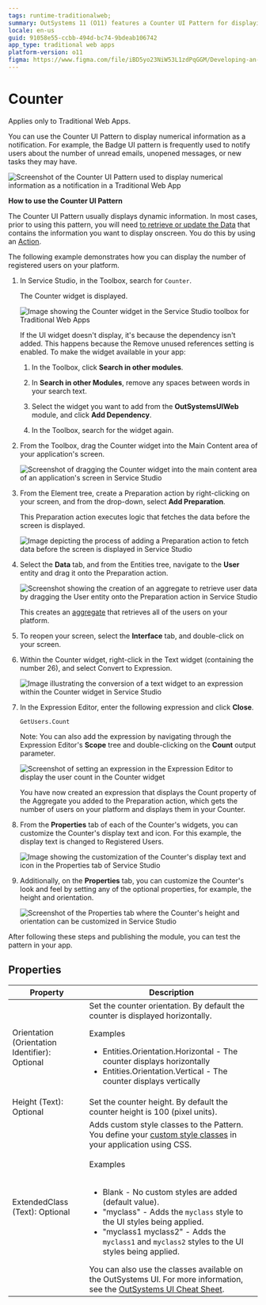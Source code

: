 ```yaml
---
tags: runtime-traditionalweb; 
summary: OutSystems 11 (O11) features a Counter UI Pattern for displaying dynamic numerical notifications in Traditional Web Apps.
locale: en-us
guid: 91058e55-ccbb-494d-bc74-9bdeab106742
app_type: traditional web apps
platform-version: o11
figma: https://www.figma.com/file/iBD5yo23NiW53L1zdPqGGM/Developing-an-Application?type=design&node-id=243%3A10&mode=design&t=u4ANW5BJS7Flsdmg-1
---
```


# Counter

<div class="info" markdown="1">

Applies only to Traditional Web Apps.

</div>

You can use the Counter UI Pattern to display numerical information as a notification. For example, the Badge UI pattern is frequently used to notify users about the number of unread emails, unopened messages, or new tasks they may have.

![Screenshot of the Counter UI Pattern used to display numerical information as a notification in a Traditional Web App](images/counter-14-ss.png "Counter UI Pattern Example")

**How to use the Counter UI Pattern**

The Counter UI Pattern usually displays dynamic information. In most cases, prior to using this pattern, you will need [to retrieve or update the Data](../../../../data/intro.md) that contains the information you want to display onscreen. You do this by using an [Action](../../../../logic/action-web.md).

The following example demonstrates how you can display the number of registered users on your platform.

1. In Service Studio, in the Toolbox, search for `Counter`.

    The Counter widget is displayed.

    ![Image showing the Counter widget in the Service Studio toolbox for Traditional Web Apps](images/counter-7-ss.png "Counter Widget in Service Studio")

    If the UI widget doesn't display, it's because the dependency isn't added. This happens because the Remove unused references setting is enabled. To make the widget available in your app:

    1. In the Toolbox, click **Search in other modules**.

    1. In **Search in other Modules**, remove any spaces between words in your search text.
    
    1. Select the widget you want to add from the **OutSystemsUIWeb** module, and click **Add Dependency**. 
    
    1. In the Toolbox, search for the widget again.

1. From the Toolbox, drag the Counter widget into the Main Content area of your application's screen.

    ![Screenshot of dragging the Counter widget into the main content area of an application's screen in Service Studio](images/counter-9-ss.png "Dragging Counter Widget into Main Content Area")

1. From the Element tree, create a Preparation action by right-clicking on your screen, and from the drop-down, select **Add Preparation**.

    This Preparation action executes logic that fetches the data before the screen is displayed.

    ![Image depicting the process of adding a Preparation action to fetch data before the screen is displayed in Service Studio](images/counter-8-ss.png "Adding Preparation Action")

1. Select the **Data** tab, and from the Entities tree, navigate to the **User** entity and drag it onto the Preparation action.

    ![Screenshot showing the creation of an aggregate to retrieve user data by dragging the User entity onto the Preparation action in Service Studio](images/counter-10-ss.png "Creating an Aggregate for User Entity")

    This creates an [aggregate](https://success.outsystems.com/Documentation/11/Reference/OutSystems_Language/Data/Handling_Data/Queries/Aggregate) that retrieves all of the users on your platform.

1. To reopen your screen, select the **Interface** tab, and double-click on your screen.

1. Within the Counter widget, right-click in the Text widget (containing the number 26), and select Convert to Expression.

    ![Image illustrating the conversion of a text widget to an expression within the Counter widget in Service Studio](images/counter-11-ss.png "Converting Text Widget to Expression")

1. In the Expression Editor, enter the following expression and click **Close**.

    `GetUsers.Count`

    Note: You can also add the expression by navigating through the Expression Editor's **Scope** tree and double-clicking on the **Count** output parameter.

   ![Screenshot of setting an expression in the Expression Editor to display the user count in the Counter widget](images/counter-12-ss.png "Setting the Expression to Display User Count")

   You have now created an expression that displays the Count property of the Aggregate you added to the Preparation action, which gets the number of users on your platform and displays them in your Counter.

1. From the **Properties** tab of each of the Counter's widgets, you can customize the Counter's display text and icon. For this example, the display text is changed to Registered Users.

      ![Image showing the customization of the Counter's display text and icon in the Properties tab of Service Studio](images/counter-13-ss.png "Customizing Counter Display Text and Icon")

1. Additionally, on the **Properties** tab, you can customize the Counter's look and feel by setting any of the optional properties, for example, the height and orientation.

      ![Screenshot of the Properties tab where the Counter's height and orientation can be customized in Service Studio](images/counter-3-ss.png "Customizing Counter's Look and Feel")

After following these steps and publishing the module, you can test the pattern in your app.

## Properties

| Property                                       | Description                                                                                                                                                                                                                                                                                                                                                                                                                                                                                                                                                                                                                        |
|------------------------------------------------|------------------------------------------------------------------------------------------------------------------------------------------------------------------------------------------------------------------------------------------------------------------------------------------------------------------------------------------------------------------------------------------------------------------------------------------------------------------------------------------------------------------------------------------------------------------------------------------------------------------------------------|
| Orientation (Orientation Identifier): Optional | Set the counter orientation. By default the counter is displayed horizontally. <p> Examples <ul><li>Entities.Orientation.Horizontal - The counter displays horizontally </li><li>Entities.Orientation.Vertical - The counter displays vertically</li></ul></p>                                                                                                                                                                                                                                                                                                                                                                     |
| Height (Text): Optional                        | Set the counter height. By default the counter height is 100 (pixel units).                                                                                                                                                                                                                                                                                                                                                                                                                                                                                                                                                        |
| ExtendedClass (Text): Optional                 | Adds custom style classes to the Pattern. You define your [custom style classes](../../../look-feel/css.md) in your application using CSS.<br/><br/>Examples<br/><br/> <ul><li>Blank - No custom styles are added (default value).</li><li>"myclass" - Adds the ``myclass`` style to the UI styles being applied.</li><li>"myclass1 myclass2" - Adds the ``myclass1`` and ``myclass2`` styles to the UI styles being applied.</li></ul>You can also use the classes available on the OutSystems UI. For more information, see the [OutSystems UI Cheat Sheet](https://outsystemsui.outsystems.com/OutSystemsUIWebsite/CheatSheet). |
